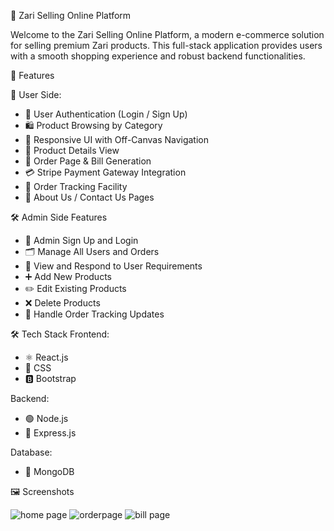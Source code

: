 🧵 Zari Selling Online Platform

Welcome to the Zari Selling Online Platform, a modern e-commerce solution for selling premium Zari products. This full-stack application provides users with a smooth shopping experience and robust backend functionalities.

📌 Features

👤 User Side:
- 🔐 User Authentication (Login / Sign Up)
- 🛍️ Product Browsing by Category
- 📱 Responsive UI with Off-Canvas Navigation
- 🧾 Product Details View
- 🧺 Order Page & Bill Generation
- 💳 Stripe Payment Gateway Integration
- 🚚 Order Tracking Facility
- 📄 About Us / Contact Us Pages

🛠️ Admin Side Features

- 👤 Admin Sign Up and Login  
- 🗂️ Manage All Users and Orders  
- 💬 View and Respond to User Requirements  
- ➕ Add New Products  
- ✏️ Edit Existing Products  
- ❌ Delete Products  
- 🚚 Handle Order Tracking Updates


🛠️ Tech Stack
 Frontend:
- ⚛️ React.js
- 🎨 CSS
- 🅱️ Bootstrap

 Backend:
- 🟢 Node.js
- 🚂 Express.js

 Database:
- 🍃 MongoDB

 🖼️ Screenshots
 
![home page](https://github.com/user-attachments/assets/d8c8257a-c35a-4fc7-a025-59ee741b2fae)
![orderpage](https://github.com/user-attachments/assets/50325e5c-014b-4dd4-8e1d-1bf20d2f27e6)
![bill page](https://github.com/user-attachments/assets/650aa2fe-3228-4267-9c10-3c520de4fb63)






